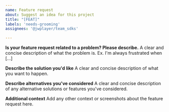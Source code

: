 ```yaml
---
name: Feature request
about: Suggest an idea for this project
title: "[FEAT]"
labels: 'needs-grooming'
assignees: '@jwplayer/team_sdks'

---
```


**Is your feature request related to a problem? Please describe.**
A clear and concise description of what the problem is. Ex. I'm always frustrated when [...]

**Describe the solution you'd like**
A clear and concise description of what you want to happen.

**Describe alternatives you've considered**
A clear and concise description of any alternative solutions or features you've considered.

**Additional context**
Add any other context or screenshots about the feature request here.
